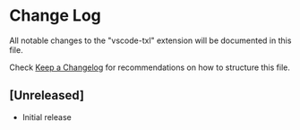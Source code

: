 # Change Log
All notable changes to the "vscode-txl" extension will be documented in this file.

Check [Keep a Changelog](http://keepachangelog.com/) for recommendations on how to structure this file.

## [Unreleased]
- Initial release